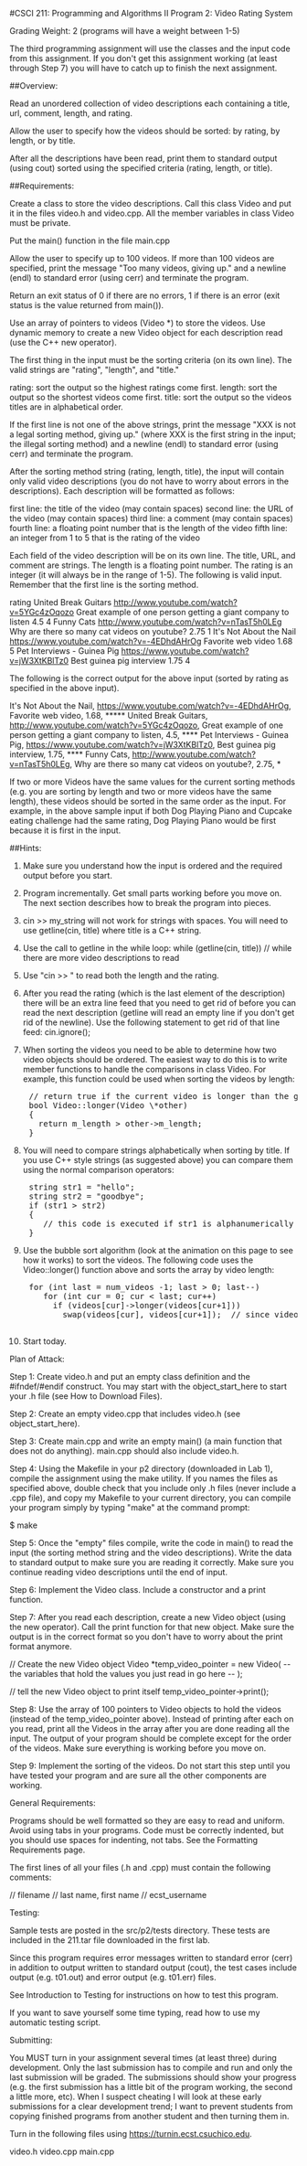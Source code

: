 #CSCI 211: Programming and Algorithms II
Program 2: Video Rating System

Grading Weight: 2 (programs will have a weight between 1-5)

The third programming assignment will use the classes and the input code from this assignment.  If you don't get this assignment working (at least through Step 7) you will have to catch up to finish the next assignment.

##Overview:

Read an unordered collection of video descriptions each containing a title, url, comment, length, and rating.

Allow the user to specify how the videos should be sorted:  by rating, by length, or by title.

After all the descriptions have been read, print them to standard output (using cout) sorted using the specified criteria (rating, length, or title).


##Requirements:

Create a class to store the video descriptions.  Call this class Video and put it in the files video.h and video.cpp.  All the member variables in class Video must be private.

Put the main() function in the file main.cpp

Allow the user to specify up to 100 videos.  If more than 100 videos are specified, print the message "Too many videos, giving up." and a newline (endl) to standard error (using cerr) and terminate the program.

Return an exit status of 0 if there are no errors, 1 if there is an error (exit status is the value returned from main()).

Use an array of pointers to videos (Video \*) to store the videos.  Use dynamic memory to create a new Video object for each description read (use the C++ new operator).

The first thing in the input must be the sorting criteria (on its own line).  The valid strings are "rating", "length", and "title."

rating:  sort the output so the highest ratings come first.
length: sort the output so the shortest videos come first.
title: sort the output so the videos titles are in alphabetical order.

If the first line is not one of the above strings, print the message "XXX is not a legal sorting method, giving up." (where XXX is the first string in the input; the illegal sorting method) and a newline (endl) to standard error (using cerr) and terminate the program.

After the sorting method string (rating, length, title), the input will contain only valid video descriptions (you do not have to worry about errors in the descriptions).  Each description will be formatted as follows:

first line: the title of the video (may contain spaces)
second line: the URL of the video (may contain spaces)
third line: a comment (may contain spaces)
fourth line:  a floating point number that is the length of the video
fifth line: an integer from 1 to 5 that is the rating of the video

Each field of the video description will be on its own line.  The title, URL, and comment are strings.  The length is a floating point number.  The rating is an integer (it will always be in the range of 1-5).  The following is valid input.  Remember that the first line is the sorting method.

rating
United Break Guitars
http://www.youtube.com/watch?v=5YGc4zOqozo
Great example of one person getting a giant company to listen
4.5
4
Funny Cats
http://www.youtube.com/watch?v=nTasT5h0LEg
Why are there so many cat videos on youtube?
2.75
1
It's Not About the Nail
https://www.youtube.com/watch?v=-4EDhdAHrOg
Favorite web video
1.68
5
Pet Interviews - Guinea Pig
https://www.youtube.com/watch?v=jW3XtKBlTz0
Best guinea pig interview
1.75
4


The following is the correct output for the above input (sorted by rating as specified in the above input).

It's Not About the Nail, https://www.youtube.com/watch?v=-4EDhdAHrOg, Favorite web video, 1.68, *****
United Break Guitars, http://www.youtube.com/watch?v=5YGc4zOqozo, Great example of one person getting a giant company to listen, 4.5, ****
Pet Interviews - Guinea Pig, https://www.youtube.com/watch?v=jW3XtKBlTz0, Best guinea pig interview, 1.75, ****
Funny Cats, http://www.youtube.com/watch?v=nTasT5h0LEg, Why are there so many cat videos on youtube?, 2.75, *

If two or more Videos have the same values for the current sorting methods (e.g. you are sorting by length and two or more videos have the same length), these videos should be sorted in the same order as the input.  For example, in the above sample input if both Dog Playing Piano and Cupcake eating challenge had the same rating,  Dog Playing Piano would be first because it is first in the input.

##Hints:

1. Make sure you understand how the input is ordered and the required output before you start.

2. Program incrementally.  Get small parts working before you move on.  The next section describes how to break the program into pieces.

3. cin >> my_string will not work for strings with spaces.  You will need to use getline(cin, title) where title is a C++ string.

4. Use the call to getline in the while loop:  while (getline(cin, title))   // while there are more video descriptions to read

5. Use "cin >> " to read both the length and the rating.

6. After you read the rating (which is the last element of the description) there will be an extra line feed that you need to get rid of before you can read the next description (getline will read an empty line if you don't get rid of the newline).  Use the following statement to get rid of that line feed:  cin.ignore();

7. When sorting the videos you need to be able to determine how two video objects should be ordered.  The easiest way to do this is to write member functions to handle the comparisons in class Video.  For example, this function could be used when sorting the videos by length:
<pre>
    // return true if the current video is longer than the given video (other), return false otherwise
    bool Video::longer(Video \*other)
    {
      return m_length > other->m_length;
    }
</pre>

8. You will need to compare strings alphabetically when sorting by title.  If you use C++ style strings (as suggested above) you can compare them using the normal comparison operators:
<pre>
    string str1 = "hello";
    string str2 = "goodbye";
    if (str1 > str2)
    {
       // this code is executed if str1 is alphanumerically greater than str2
    }
</pre>

9. Use the bubble sort algorithm (look at the animation on this page to see how it works) to sort the videos.  The following code uses the Video::longer() function above and sorts the array by video length:
<pre>
    for (int last = num_videos -1; last > 0; last--)
       for (int cur = 0; cur < last; cur++)
         if (videos[cur]->longer(videos[cur+1]))
           swap(videos[cur], videos[cur+1]);  // since videos is an array of pointers you can simply swap the addresses at the cur and cur+1 locations.

</pre>

10. Start today.



Plan of Attack:

Step 1: Create video.h and put an empty class definition and the #ifndef/#endif construct.  You may start with the object_start_here to start your .h file (see How to Download Files).

Step 2: Create an empty video.cpp that includes video.h  (see object_start_here).

Step 3: Create main.cpp and write an empty main() (a main function that does not do anything).  main.cpp should also include video.h.

Step 4: Using the Makefile in your p2 directory (downloaded in Lab 1), compile the assignment using the make utility.  If you names the files as specified above, double check that you include only .h files (never include a .cpp file), and copy my Makefile to your current directory, you can compile your program simply by typing "make" at the command prompt:

$ make

Step 5: Once the "empty" files compile, write the code in main() to read the input (the sorting method string and the video descriptions).  Write the data to standard output to make sure you are reading it correctly.  Make sure you continue reading video descriptions until the end of input.

Step 6: Implement the Video class.  Include a constructor and a print function.

Step 7: After you read each description, create a new Video object (using the new operator).  Call the print function for that new object.  Make sure the output is in the correct format so you don't have to worry about the print format anymore.

// Create the new Video object
Video *temp_video_pointer = new Video( -- the variables that hold the values you just read in go here -- );

// tell the new Video object to print itself
temp_video_pointer->print();

Step 8: Use the array of 100 pointers to Video objects to hold the videos (instead of the temp_video_pointer above).  Instead of printing after each on you read, print all the Videos in the array after you are done reading all the input.  The output of your program should be complete except for the order of the videos.  Make sure everything is working before you move on.

Step 9: Implement the sorting of the videos.  Do not start this step until you have tested your program and are sure all the other components are working.


General Requirements:

Programs should be well formatted so they are easy to read and uniform. Avoid using tabs in your programs. Code must be correctly indented, but you should use spaces for indenting, not tabs. See the Formatting Requirements page.

The first lines of all your files (.h and .cpp) must contain the following comments:

// filename
// last name, first name
// ecst_username


Testing:

Sample tests are posted in the src/p2/tests directory. These tests are included in the 211.tar file downloaded in the first lab.

Since this program requires error messages written to standard error (cerr) in addition to output written to standard output (cout), the test cases include output (e.g. t01.out) and error output (e.g. t01.err) files.

See Introduction to Testing for instructions on how to test this program.

If you want to save yourself some time typing, read how to use my automatic testing script.


Submitting:

You MUST turn in your assignment several times (at least three) during development.  Only the last submission has to compile and run and only the last submission will be graded.  The submissions should show your progress (e.g. the first submission has a little bit of the program working, the second a little more, etc).  When I suspect cheating I will look at these early submissions for a clear development trend; I want to prevent students from copying finished programs from another student and then turning them in.

Turn in the following files using https://turnin.ecst.csuchico.edu.

video.h
video.cpp
main.cpp
